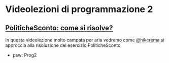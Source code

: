 # Videolezioni di programmazione 2

## [PoliticheSconto: come si risolve?](https://photos.hikecloud.it/share/aTLVzUDgxbx_NgrJUK15jn1s0IZrlFcikUgL1KwylzmI-CQ57AsmOZ_cWZq6P6aDkNQ) 
In questa videolezione molto campata per aria vedremo come [@hikerema](https://github.com/hikerema) si approccia alla risoluzione del esercizio PoliticheSconto
* psw: Prog2